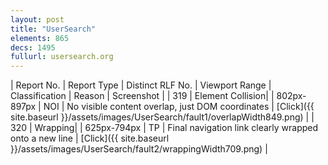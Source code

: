 ```yaml
---
layout: post
title: "UserSearch"
elements: 865
decs: 1495
fullurl: usersearch.org
---
```

| Report No. | Report Type | Distinct RLF No. | Viewport Range | Classification | Reason | Screenshot |
| 319 | Element Collision| | 802px-897px | NOI | No visible content overlap, just DOM coordinates | [Click]({{ site.baseurl }}/assets/images/UserSearch/fault1/overlapWidth849.png) |
| 320 | Wrapping| | 625px-794px | TP | Final navigation link clearly wrapped onto a new line | [Click]({{ site.baseurl }}/assets/images/UserSearch/fault2/wrappingWidth709.png) |
